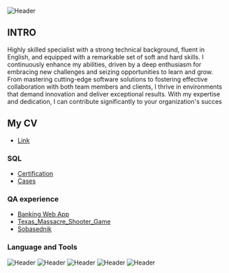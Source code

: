 ![Header](https://github.com/Ksenia-G/Ksenia-G/assets/125516998/ec9fced4-8a6f-4ce3-99af-f10376330b40)

## INTRO

Highly skilled specialist with a strong technical background, fluent in English, and equipped with a remarkable set of soft and hard skills. I continuously enhance my abilities, driven by a deep enthusiasm for embracing new challenges and seizing opportunities to learn and grow. From mastering cutting-edge software solutions to fostering effective collaboration with both team members and clients, I thrive in environments that demand innovation and deliver exceptional results. With my expertise and dedication, I can contribute significantly to your organization's succes

## My CV
- [Link](https://drive.google.com/file/d/1cmAFoLvB8L5HoGcXQmyt_QgdoguHegf4/view?usp=sharing)


### SQL 
- [Certification](https://github.com/Ksenia-G/HackerRank)
- [Cases]()

### QA experience
- [Banking Web App](https://github.com/Ksenia-G/Guru99_Banking_Web_App)
- [Texas_Massacre_Shooter_Game](https://github.com/Ksenia-G/Texas_Massacre_Shooter_Game)
- [Sobasednik](https://github.com/Ksenia-G/Sobasednik)

### Language and Tools
![Header](https://img.shields.io/badge/Jira-090909?style=for-the-badge&logo=jira&logoColor=136be1)
![Header](https://img.shields.io/badge/Github-090909?style=for-the-badge&logo=github&logoColor=8cc4d7)
![Header](https://img.shields.io/badge/Figma-090909?style=for-the-badge&logo=figma&logoColor=7d5fa6)
![Header](https://img.shields.io/badge/MySQL-090909?style=for-the-badge&logo=mysql&logoColor=00618a)
![Header](https://img.shields.io/badge/DevTools-090909?style=for-the-badge&logo=googlechrome&logoColor=2674f2)
